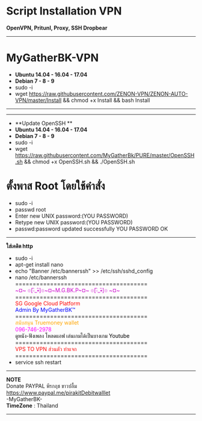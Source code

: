 # Script Installation VPN

**OpenVPN, Pritunl, Proxy, SSH Dropbear**

____________________________________________________________________________________________________
# **MyGatherBK-VPN**

-  **Ubuntu 14.04 - 16.04 - 17.04**
- **Debian 7 - 8 - 9**
- sudo -i <br>
- wget https://raw.githubusercontent.com/ZENON-VPN/ZENON-AUTO-VPN/master/Install && chmod +x Install && bash Install

____________________________________________________________________________________________________
____________________________________________________________________________________________________
- **Update OpenSSH **<br>
-  **Ubuntu 14.04 - 16.04 - 17.04**<br>
- **Debian 7 - 8 - 9**<br>
- sudo -i <br>
- wget https://raw.githubusercontent.com/MyGatherBk/PURE/master/OpenSSH.sh && chmod +x OpenSSH.sh && ./OpenSSH.sh

# **ตั้งพาส Root โดยใช้คำสั่ง** <br>
- sudo -i <br>
- passwd root<br>
- Enter new UNIX password:(YOU PASSWORD)<br>
- Retype new UNIX password:(YOU PASSWORD)<br>
- passwd:password updated successfully YOU PASSWORD OK<br>
____________________________________________________________________________________________________
**ใส่เคดิต http**
- sudo -i<br>
- apt-get install nano<br>
- echo "Banner /etc/bannerssh" >> /etc/ssh/sshd_config<br>
- nano /etc/bannerssh<br>
======================================<br>
<font color="#CC00CC"> ~¤~ ๏[-ิ_•ิ]๏~¤~M.G.BK.P~¤~ ๏[-ิ_•ิ]๏ ~¤~</font><br>
======================================<br>
<font color="#FF0000"> SG Google Cloud Platform</font><br>
<font color="#0000FF"> Admin By MyGatherBK™ </font><br>
======================================<br>
<font color="#FFA500"> สนับสนุน Truemoney wallet </font><br>
<font color="#FF00FF">  096-746-2978 </font><br>
<font color="#000000"> ดูหนัง-ฟังเพลง โหลดแอฟ เล่นเกมได้เป็นบางเกม Youtube </font><br>
======================================<br>
<font color="red"> VPS TO VPN ส่วนตัว ทำแจก
</font><br>
======================================
- service ssh restart



____________________________________________________________________________________________________
**NOTE**<br>
Donate PAYPAL พีรกฤช ขาวปลื้ม<br>
https://www.paypal.me/pirakitDebitwalllet<br>
 -MyGatherBK-<br>
  **TimeZone**   :  Thailand
____________________________________________________________________________________________________
